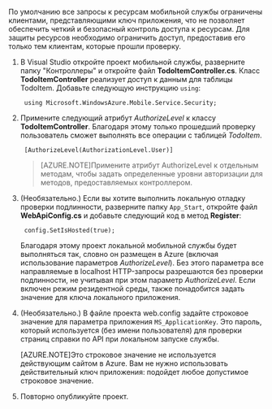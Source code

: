 

По умолчанию все запросы к ресурсам мобильной службы ограничены клиентами, представляющими ключ приложения, что не позволяет обеспечить четкий и безопасный контроль доступа к ресурсам. Для защиты ресурсов необходимо ограничить доступ, предоставив его только тем клиентам, которые прошли проверку.

1. В Visual Studio откройте проект мобильной службы, разверните папку "Контроллеры" и откройте файл **TodoItemController.cs**. Класс **TodoItemController** реализует доступ к данным для таблицы TodoItem. Добавьте следующую инструкцию `using`:

		using Microsoft.WindowsAzure.Mobile.Service.Security;

2. Примените следующий атрибут _AuthorizeLevel_ к классу **TodoItemController**. Благодаря этому только прошедший проверку пользователь сможет выполнять все операции с таблицей _TodoItem_.

		[AuthorizeLevel(AuthorizationLevel.User)]

	>[AZURE.NOTE]Примените атрибут AuthorizeLevel к отдельным методам, чтобы задать определенные уровни авторизации для методов, предоставляемых контроллером.

3. (Необязательно.) Если вы хотите выполнить локальную отладку проверки подлинности, разверните папку `App_Start`, откройте файл **WebApiConfig.cs** и добавьте следующий код в метод **Register**:

		config.SetIsHosted(true);

	Благодаря этому проект локальной мобильной службы будет выполняться так, словно он размещен в Azure (включая использование параметров *AuthorizeLevel*). Без этого параметра все направляемые в localhost HTTP-запросы разрешаются без проверки подлинности, не учитывая при этом параметр *AuthorizeLevel*. Если включен режим резидентной среды, также понадобится задать значение для ключа локального приложения.

4. (Необязательно.) В файле проекта web.config задайте строковое значение для параметра приложения `MS_ApplicationKey`. Это пароль, который используется (без имени пользователя) для проверки страниц справки по API при локальном запуске службы.

	[AZURE.NOTE]Это строковое значение не используется действующим сайтом в Azure. Вам не нужно использовать действительный ключ приложения: подойдет любое допустимое строковое значение.
 
4. Повторно опубликуйте проект.

<!--HONumber=54-->